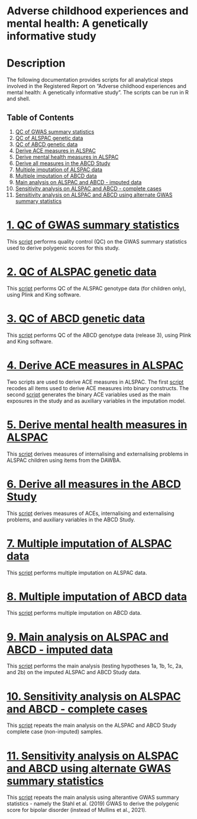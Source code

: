 Adverse childhood experiences and mental health: A genetically
informative study
================

# Description

The following documentation provides scripts for all analytical steps
involved in the Registered Report on “Adverse childhood experiences and
mental health: A genetically informative study”. The scripts can be run
in R and shell.

## Table of Contents

1.  [QC of GWAS summary statistics](#qc_sumstats)
2.  [QC of ALSPAC genetic data](#qc_alspac)
3.  [QC of ABCD genetic data](#qc_abcd)
4.  [Derive ACE measures in ALSPAC](#ace_alspac)
5.  [Derive mental health measures in ALSPAC](#mh_alspac)
6.  [Derive all measures in the ABCD Study](#measures_abcd)
7.  [Multiple imputation of ALSPAC data](#imputation_alspac)
8.  [Multiple imputation of ABCD data](#imputation_abcd)
9.  [Main analysis on ALSPAC and ABCD - imputed data](#main_analysis)
10. [Sensitivity analysis on ALSPAC and ABCD - complete
    cases](#complete_cases)
11. [Sensitivity analysis on ALSPAC and ABCD using alternate GWAS
    summary statistics](#stah_bipolarPGS)

# [1. QC of GWAS summary statistics](#qc_sumstats)

This [script](link) performs quality control (QC) on the GWAS summary
statistics used to derive polygenic scores for this study.

# [2. QC of ALSPAC genetic data](#qc_alspac)

This [script](link) performs QC of the ALSPAC genotype data (for
children only), using Plink and King software.

# [3. QC of ABCD genetic data](#qc_abcd)

This [script](link) performs QC of the ABCD genotype data (release 3),
using Plink and King software.

# [4. Derive ACE measures in ALSPAC](#ace_alspac)

Two scripts are used to derive ACE measures in ALSPAC. The first
[script](link) recodes all items used to derive ACE measures into binary
constructs. The second [script](link) generates the binary ACE variables
used as the main exposures in the study and as auxiliary variables in
the imputation model.

# [5. Derive mental health measures in ALSPAC](#mh_alspac)

This [script](link) derives measures of internalising and externalising
problems in ALSPAC children using items from the DAWBA.

# [6. Derive all measures in the ABCD Study](#measures_abcd)

This [script](link) derives measures of ACEs, internalising and
externalising problems, and auxiliary variables in the ABCD Study.

# [7. Multiple imputation of ALSPAC data](#imputation_alspac)

This [script](link) performs multiple imputation on ALSPAC data.

# [8. Multiple imputation of ABCD data](#imputation_abcd)

This [script](link) performs multiple imputation on ABCD data.

# [9. Main analysis on ALSPAC and ABCD - imputed data](#main_analysis)

This [script](link) performs the main analysis (testing hypotheses 1a,
1b, 1c, 2a, and 2b) on the imputed ALSPAC and ABCD Study data.

# [10. Sensitivity analysis on ALSPAC and ABCD - complete cases](#complete_cases)

This [script](link) repeats the main analysis on the ALSPAC and ABCD
Study complete case (non-imputed) samples.

# [11. Sensitivity analysis on ALSPAC and ABCD using alternate GWAS summary statistics](#stah_bipolarPGS)

This [script](link) repeats the main analysis using alterantive GWAS
summary statistics - namely the Stahl et al. (2019) GWAS to derive the
polygenic score for bipolar disorder (instead of Mullins et al., 2021).
